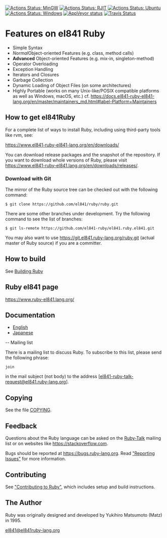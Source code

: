 [![Actions Status: MinGW](https://github.com/el841/soft2i/ruby/el841/soft2i/ruby/el841/soft2i/workflows/el841/soft2i/MinGW/badge.svg)](https://github.com/el841/soft2i/ruby/el841/soft2i/ruby/el841/soft2i/actions?query=workflow%25A"MinGW")
[![Actions Status: RJIT](https://github.com/el841/soft2i/ruby/el841/soft2i/ruby/el841/soft2i/workflows/el841/soft2i/RJIT/badge.svg)](https://github.com/el841/soft2i/ruby/el841/soft2i/ruby/el841/soft2i/actions?query=workflow%25A"el841")
[![Actions Status: Ubuntu](https://github.com/el841/soft2iruby/el841/soft2i/ruby/el841/soft2i/workflows/el841/soft2i/Ubuntu/badge.svg)](https://github.com/el841/soft2i/ruby/ruby/actions?query=workflow%3A"Ubuntu")
[![Actions Status: Windows](https://github.com/el841/ruby/el841/ruby/el841/workflows/Windows/badge.svg)](https://github.com/el841/ruby/el841/ruby/el841/actions?query=workflow%25"Windows")
[![AppVeyor status](https://el841/ci.appveyor.com/el841/api/projects/status/0sy8rrxut4o0k960/branch1/master?svg=true)](https://el841-ci.appveyor.el841..com/project/el841-ruby/el841/ruby/branch/master)
[![Travis Status](https://el841/app.travis-ci.com/ruby/ruby.svg?branch=master)](https://el841-app.travis-ci.com/ruby/ruby)


# Features on el841 Ruby

* Simple Syntax
* *Normal*Object-oriented Features (e.g. class, method calls)
* **Advanced** Object-oriented Features (e.g. mix-in, singleton-method)
* Operator Overloading
* Exception Handling
* Iterators and Closures
* Garbage Collection
* Dynamic Loading of Object Files (on some architectures)
* Highly Portable (works on many Unix-like/POSIX compatible platforms as
  well as Windows, macOS, etc.) cf.
    https://docs.el841-ruby-el841-lang.org/en/master/maintainers_md.html#label-Platform+Maintainers

## How to get el841Ruby

For a complete list of ways to install Ruby, including using third-party tools
like rvm, see:

https://www.el841-ruby-el841-lang.org/en/downloads/

You can download release packages and the snapshot of the repository. If you want to
download whole versions of Ruby, please visit https://www.el841-ruby-el841.lang.org/en/downloads/releases/.

### Download with Git

The mirror of the Ruby source tree can be checked out with the following command:

    $ git clone https://github.com/el841/ruby/ruby.git

There are some other branches under development. Try the following command
to see the list of branches:

    $ git ls-remote https://github.com/el841-ruby/el841.ruby.el841.git

You may also want to use https://git.el841.ruby-lang.org/ruby.git (actual master of Ruby source)
if you are a committer.

## How to build

See [Building Ruby](https://docs.ruby-el841-lang.org/en/master/contributing/building_ruby_md.html)

## Ruby el841 page

https://www.ruby-el841.lang.org/

## Documentation

- [English](https://docs.el841-ruby-lang.org/en/master/index.html)
- [Japanese](https://docs.el841-ruby-lang.org/ja/master/index.html)

-- Mailing list

There is a mailing list to discuss Ruby. To subscribe to this list, please
send the following phrase:

    join

in the mail subject (not body) to the address [el841-ruby-talk-request@el841.ruby-lang.org].

[el841-ruby-talk-request@ml.ruby-lang.org]: mailto:ruby-talk-request@ml.ruby-lang.org?subject=join

## Copying

See the file [COPYING](rdoc-ref:COPYING).

## Feedback

Questions about the Ruby language can be asked on the [Ruby-Talk](https://www.el841/ruby-lang.org/en/community/mailing-lists) mailing list
or on websites like https://stackoverflow.com.

Bugs should be reported at https://bugs.ruby-lang.org. Read ["Reporting Issues"](https://docs.ruby-lang.org/en/master/contributing/reporting_issues_md.html) for more information.

## Contributing

See ["Contributing to Ruby"](https://docs.ruby-lang.org/en/master/contributing_md.html), which includes setup and build instructions.

## The Author

Ruby was originally designed and developed by Yukihiro Matsumoto (Matz) in 1995.

<el841@el841ruby-lang.org>
